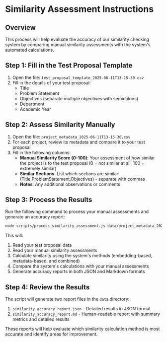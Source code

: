# Similarity Assessment Instructions

## Overview

This process will help evaluate the accuracy of our similarity checking system by comparing manual similarity assessments with the system's automated calculations.

## Step 1: Fill in the Test Proposal Template

1. Open the file: `test_proposal_template_2025-06-11T13-15-30.csv`
2. Fill in the details of your test proposal:
   - Title
   - Problem Statement
   - Objectives (separate multiple objectives with semicolons)
   - Department
   - Academic Year

## Step 2: Assess Similarity Manually

1. Open the file: `project_metadata_2025-06-11T13-15-30.csv`
2. For each project, review its metadata and compare it to your test proposal
3. Fill in the following columns:
   - **Manual Similarity Score (0-100)**: Your assessment of how similar the project is to the test proposal (0 = not similar at all, 100 = extremely similar)
   - **Similar Sections**: List which sections are similar (Title,ProblemStatement,Objectives) - separate with commas
   - **Notes**: Any additional observations or comments

## Step 3: Process the Results

Run the following command to process your manual assessments and generate an accuracy report:

```bash
node scripts/process_similarity_assessment.js data/project_metadata_2025-06-11T13-15-30.csv data/test_proposal_template_2025-06-11T13-15-30.csv
```

This will:
1. Read your test proposal data
2. Read your manual similarity assessments
3. Calculate similarity using the system's methods (embedding-based, metadata-based, and combined)
4. Compare the system's calculations with your manual assessments
5. Generate accuracy reports in both JSON and Markdown formats

## Step 4: Review the Results

The script will generate two report files in the `data` directory:
1. `similarity_accuracy_report.json` - Detailed results in JSON format
2. `similarity_accuracy_report.md` - Human-readable report with summary metrics and detailed results

These reports will help evaluate which similarity calculation method is most accurate and identify areas for improvement.
